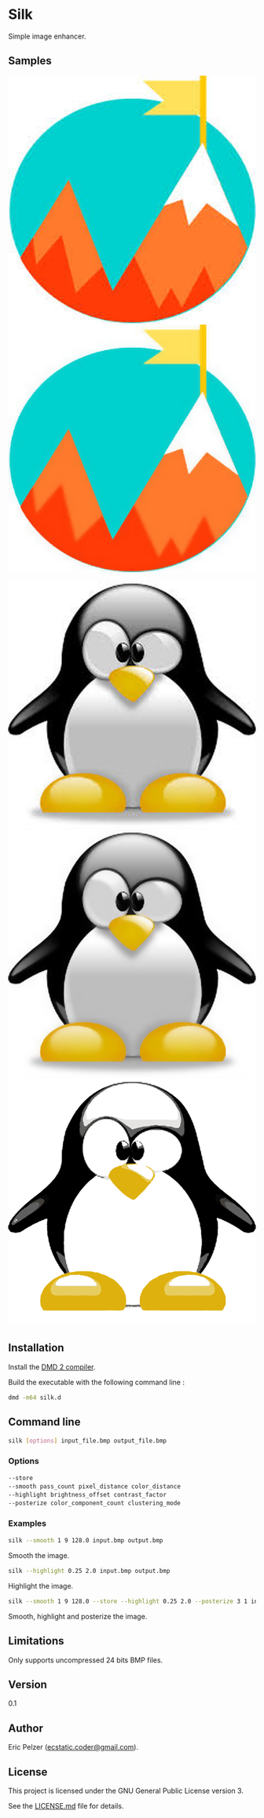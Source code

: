 # Silk

Simple image enhancer.

## Samples

![](https://github.com/senselogic/SILK/blob/master/SAMPLE/mountain.png)
![](https://github.com/senselogic/SILK/blob/master/SAMPLE/mountain_smooth.png)

![](https://github.com/senselogic/SILK/blob/master/SAMPLE/tux.png)
![](https://github.com/senselogic/SILK/blob/master/SAMPLE/tux_smooth.png)
![](https://github.com/senselogic/SILK/blob/master/SAMPLE/tux_smooth_highlight_posterize.png)

## Installation

Install the [DMD 2 compiler](https://dlang.org/download.html).

Build the executable with the following command line :

```bash
dmd -m64 silk.d
```

## Command line

```bash
silk [options] input_file.bmp output_file.bmp
```

### Options

```bash
--store
--smooth pass_count pixel_distance color_distance
--highlight brightness_offset contrast_factor
--posterize color_component_count clustering_mode
```

### Examples

```bash
silk --smooth 1 9 128.0 input.bmp output.bmp
```

Smooth the image.

```bash
silk --highlight 0.25 2.0 input.bmp output.bmp
```

Highlight the image.

```bash
silk --smooth 1 9 128.0 --store --highlight 0.25 2.0 --posterize 3 1 input.bmp output.bmp
```

Smooth, highlight and posterize the image.

## Limitations

Only supports uncompressed 24 bits BMP files.

## Version

0.1

## Author

Eric Pelzer (ecstatic.coder@gmail.com).

## License

This project is licensed under the GNU General Public License version 3.

See the [LICENSE.md](LICENSE.md) file for details.
